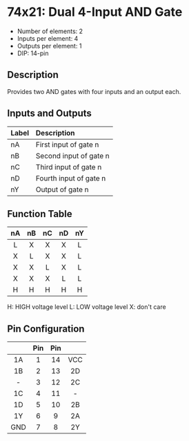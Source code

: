 # 74x21: Dual 4-Input AND Gate

* Number of elements: 2
* Inputs per element: 4
* Outputs per element: 1
* DIP: 14-pin

## Description

Provides two AND gates with four inputs and an output each.

## Inputs and Outputs

| Label | Description            |
|:----- |:-----------------------|
| nA    | First input of gate n  |
| nB    | Second input of gate n |
| nC    | Third input of gate n  |
| nD    | Fourth input of gate n |
| nY    | Output of gate n       |

## Function Table

| nA  | nB  | nC  | nD  | nY  |
|:---:|:---:|:---:|:---:|:---:|
| L   | X   | X   | X   | L   |
| X   | L   | X   | X   | L   |
| X   | X   | L   | X   | L   |
| X   | X   | X   | L   | L   |
| H   | H   | H   | H   | H   |

H: HIGH voltage level
L: LOW voltage level
X: don't care

## Pin Configuration

|     | Pin | Pin |     |
|:---:|:---:|:---:|:---:|
| 1A  |   1 |  14 | VCC |
| 1B  |   2 |  13 | 2D  |
| -   |   3 |  12 | 2C  |
| 1C  |   4 |  11 | -   |
| 1D  |   5 |  10 | 2B  |
| 1Y  |   6 |   9 | 2A  |
| GND |   7 |   8 | 2Y  |
